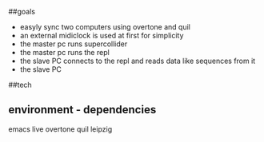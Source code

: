 ##goals	
- easyly sync two computers using overtone and quil
- an external midiclock is used at first for simplicity
- the master pc runs supercollider
- the master pc runs the repl
- the slave PC connects to the repl and reads data like sequences from it
- the slave PC 

##tech


## environment - dependencies
emacs live
overtone
quil
leipzig
